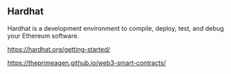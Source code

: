 ## Hardhat

Hardhat is a development environment to compile, deploy, test, and debug your Ethereum software. 

https://hardhat.org/getting-started/

https://theprimeagen.github.io/web3-smart-contracts/

